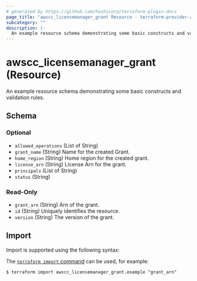```yaml
---
# generated by https://github.com/hashicorp/terraform-plugin-docs
page_title: "awscc_licensemanager_grant Resource - terraform-provider-awscc"
subcategory: ""
description: |-
  An example resource schema demonstrating some basic constructs and validation rules.
---
```


# awscc_licensemanager_grant (Resource)

An example resource schema demonstrating some basic constructs and validation rules.



<!-- schema generated by tfplugindocs -->
## Schema

### Optional

- `allowed_operations` (List of String)
- `grant_name` (String) Name for the created Grant.
- `home_region` (String) Home region for the created grant.
- `license_arn` (String) License Arn for the grant.
- `principals` (List of String)
- `status` (String)

### Read-Only

- `grant_arn` (String) Arn of the grant.
- `id` (String) Uniquely identifies the resource.
- `version` (String) The version of the grant.

## Import

Import is supported using the following syntax:

The [`terraform import` command](https://developer.hashicorp.com/terraform/cli/commands/import) can be used, for example:

```shell
$ terraform import awscc_licensemanager_grant.example "grant_arn"
```
